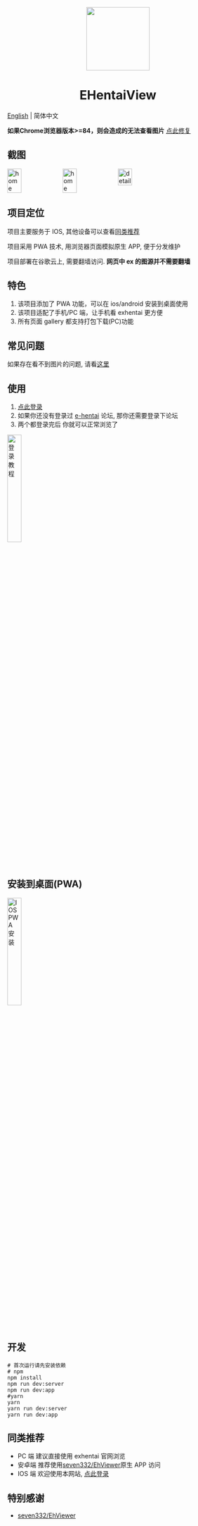 <p align="center">
  <img width="144px" height="144px" src="https://raw.githubusercontent.com/IronKinoko/asset/master/e-hentai-view/icon.png"/>
</p>

<h1 align="center">EHentaiView</h1>

[English](/README.md) | 简体中文

**如果Chrome浏览器版本>=84，则会造成的无法查看图片** [点此修复](https://github.com/IronKinoko/e-hentai-view/blob/master/translations/zh_CN/FAQ.md#4-%EC%9C%88%EB%8F%84%EC%9A%B0-%EB%B8%8C%EB%9D%BC%EC%9A%B0%EC%A0%80%EC%97%90%EC%84%9C-%EC%82%AC%EC%A7%84%EC%9D%B4-%EB%B3%B4%EC%9D%B4%EC%A7%80-%EC%95%8A%EC%8A%B5%EB%8B%88%EB%8B%A4)

## 截图

<div style="display: flex;">
<img src="https://raw.githubusercontent.com/IronKinoko/asset/master/e-hentai-view/dark-zh.png" width="25%" title="home"/>
<img src="https://raw.githubusercontent.com/IronKinoko/asset/master/e-hentai-view/light-en.png" width="25%" title="home" />
<img src="https://raw.githubusercontent.com/IronKinoko/asset/master/e-hentai-view/detail.png" width="25%" title="detail"/>
</div>

## 项目定位

项目主要服务于 IOS, 其他设备可以查看[同类推荐](#同类推荐)

项目采用 PWA 技术, 用浏览器页面模拟原生 APP, 便于分发维护

项目部署在谷歌云上, 需要翻墙访问. **网页中 ex 的图源并不需要翻墙**

## 特色

1. 该项目添加了 PWA 功能，可以在 ios/android 安装到桌面使用
2. 该项目适配了手机/PC 端，让手机看 exhentai 更方便
3. 所有页面 gallery 都支持打包下载(PC)功能

## 常见问题

如果存在看不到图片的问题, 请看[这里](./FAQ.md)

## 使用

1. [点此登录](https://exhentai.appspot.com/signin)
2. 如果你还没有登录过 [e-hentai](https://forums.e-hentai.org/index.php) 论坛, 那你还需要登录下论坛
3. 两个都登录完后 你就可以正常浏览了

<img src="https://raw.githubusercontent.com/IronKinoko/asset/master/e-hentai-view/login.gif" width="25%" title="登录教程"/>

## 安装到桌面(PWA)

<img src="https://raw.githubusercontent.com/IronKinoko/asset/master/e-hentai-view/pwa_install.gif" width="25%" title="IOS PWA 安装"/>

## 开发

```shell
# 首次运行请先安装依赖
# npm
npm install
npm run dev:server
npm run dev:app
#yarn
yarn
yarn run dev:server
yarn run dev:app
```

## 同类推荐

- PC 端 建议直接使用 exhentai 官网浏览
- 安卓端 推荐使用[seven332/EhViewer](https://github.com/seven332/EhViewer)原生 APP 访问
- IOS 端 欢迎使用本网站, [点此登录](https://exhentai.appspot.com/signin)

## 特别感谢

- [seven332/EhViewer](https://github.com/seven332/EhViewer)
